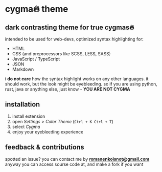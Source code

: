 # cygma🔥 theme

## dark contrasting theme for true cygmas🔥

intended to be used for web-devs, optimized syntax highlighting for:
- HTML
- CSS (and preprocessors like SCSS, LESS, SASS)
- JavaScript / TypeScript
- JSON
- Markdown

i **do not care** how the syntax highlight works on any other languages. it should work, but the look might be eyebleeding. so if you are using python, rust, java or anything else, just know - **YOU ARE NOT CYGMA**

## installation
1. install extension
2. open *Settings* > *Color Theme* (`Ctrl + K Ctrl + T`)
3. select *Cygma*
4. enjoy your eyebleeding experience 

## feedback & contributions
spotted an issue? you can contact me by [**romanenkoisnot@gmail.com**](mailto:romanenkoisnot@gmail.com)
anyway you can access sourse code at, and make a fork if you want 